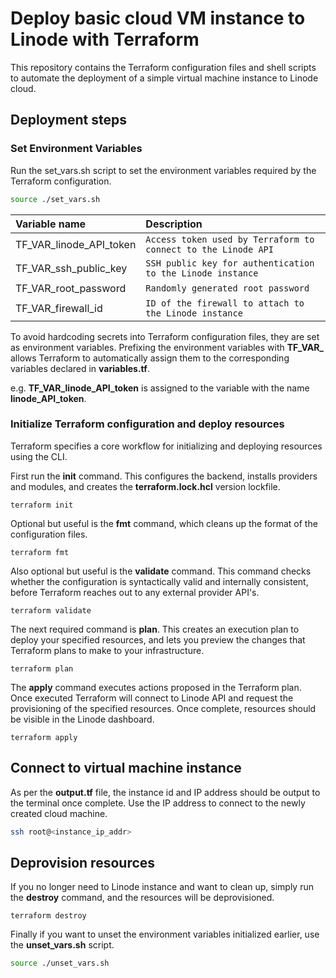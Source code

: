 # Deploy basic cloud VM instance to Linode with Terraform
This repository contains the Terraform configuration files and shell scripts to automate the deployment of a simple virtual machine instance to Linode cloud. 

## Deployment steps

### Set Environment Variables
Run the set_vars.sh script to set the environment variables required by the Terraform configuration.
```bash
source ./set_vars.sh
```
| Variable name | Description |
|:------------|:----------|
| TF_VAR_linode_API_token | `Access token used by Terraform to connect to the Linode API` |
| TF_VAR_ssh_public_key   | `SSH public key for authentication to the Linode instance` |
| TF_VAR_root_password    | `Randomly generated root password` |
| TF_VAR_firewall_id      | `ID of the firewall to attach to the Linode instance`|

To avoid hardcoding secrets into Terraform configuration files, they are set as environment variables. Prefixing the environment variables with **TF_VAR_** allows Terraform to automatically assign them to the corresponding variables declared in **variables.tf**.

e.g. **TF_VAR_linode_API_token** is assigned to the variable with the name **linode_API_token**.

### Initialize Terraform configuration and deploy resources
Terraform specifies a core workflow for initializing and deploying resources using the CLI. 

First run the **init** command. This configures the backend, installs providers and modules,  and creates the **terraform.lock.hcl** version lockfile.

```
terraform init
```

Optional but useful is the **fmt** command, which cleans up the format of the configuration files.
```
terraform fmt
```

Also optional but useful is the **validate** command. This command checks whether the configuration is syntactically valid and internally consistent, before Terraform reaches out to any external provider API's.
```
terraform validate
```

The next required command is **plan**. This creates an execution plan to deploy your specified resources, and lets you preview the changes that Terraform plans to make to your infrastructure.
```
terraform plan
```

The **apply** command executes actions proposed in the Terraform plan. Once executed Terraform will connect to Linode API and request the provisioning of the specified resources. Once complete, resources should be visible in the Linode dashboard.
```
terraform apply
```

## Connect to virtual machine instance
As per the **output.tf** file, the instance id and IP address should be output to the terminal once complete. Use the IP address to connect to the newly created cloud machine.
```bash
ssh root@<instance_ip_addr>
```

## Deprovision resources
If you no longer need to Linode instance and want to clean up, simply run the **destroy** command, and the resources will be deprovisioned. 
```
terraform destroy
```

Finally if you want to unset the environment variables initialized earlier, use the **unset_vars.sh** script.
```bash
source ./unset_vars.sh
```




